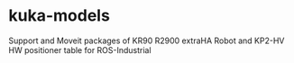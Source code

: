 # kuka-models
Support and Moveit packages of KR90 R2900 extraHA Robot and KP2-HV HW positioner table for ROS-Industrial
